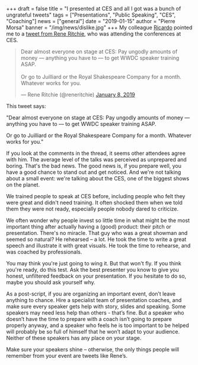 +++
draft = false
title = "I presented at CES and all I got was a bunch of ungrateful tweets"
tags = ["Presentations", "Public Speaking", "CES", "Coaching"]
news = ["general"]
date = "2019-01-15"
author = "Pierre Morsa"
banner = "/img/news/dislike.jpg"
+++
My colleague [Ricardo](https://www.ideasonstage.com/team/ricardo-bonis/) pointed me to a [tweet from Rene Ritchie](https://twitter.com/reneritchie/status/1082471313116184576), who was attending the conferences at CES.

<blockquote class="twitter-tweet" data-lang="en"><p lang="en" dir="ltr">Dear almost everyone on stage at CES: Pay ungodly amounts of money — anything you have to — to get WWDC speaker training ASAP.<br><br>Or go to Juilliard or the Royal Shakespeare Company for a month. Whatever works for you.</p>&mdash; Rene Ritchie (@reneritchie) <a href="https://twitter.com/reneritchie/status/1082471313116184576?ref_src=twsrc%5Etfw">January 8, 2019</a></blockquote> <script async src="https://platform.twitter.com/widgets.js" charset="utf-8"></script> 

This tweet says:

"Dear almost everyone on stage at CES: Pay ungodly amounts of money — anything you have to — to get WWDC speaker training ASAP.

Or go to Juilliard or the Royal Shakespeare Company for a month. Whatever works for you."

If you look at the comments in the thread, it seems other attendees agree with him. The average level of the talks was perceived as unprepared and boring. That's the bad news. The good news is, if you prepare well, you have a good chance to stand out and get noticed. And we're not talking about a small event: we're talking about the CES, one of the biggest shows on the planet.

We trained people to speak at CES before, including people who felt they were great and didn't need training. It often shocked them when we told them they were not ready, especially people nobody dared to criticize. 

We often wonder why people invest so little time in what might be the most important thing after actually having a (good) product: their pitch or presentation. There's no miracle. That guy who was a great showman and seemed so natural? He rehearsed – a lot. He took the time to write a great speech and illustrate it with great visuals. He took the time to rehearse, and was coached by professionals.

You may think you're just going to wing it. But that won't fly. If you think you're ready, do this test. Ask the best presenter you know to give you honest, unfiltered feedback on your presentation. If you hesitate to do so, maybe you should ask yourself why.

As a post-script, if you are organizing an important event, don’t leave anything to chance. Hire a specialist team of presentation coaches, and make sure every speaker gets help with story, slides and speaking. Some speakers may need less help than others - that’s fine. But a speaker who doesn’t have the time to prepare with a coach isn’t going to prepare properly anyway, and a speaker who feels he is too important to be helped will probably be so full of himself that he won’t adapt to your audience. Neither of these speakers has any place on your stage.

Make sure your speakers shine – otherwise, the only things people will remember from your event are tweets like Rene’s.
